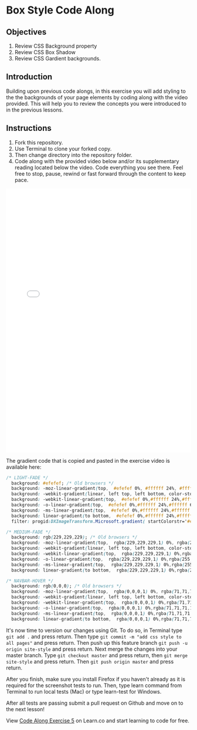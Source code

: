 # Box Style Code Along

## Objectives

1. Review CSS Background property
2. Review CSS Box Shadow
3. Review CSS Gardient backgrounds.

## Introduction

Building upon previous code alongs, in this exercise you will add styling to the the backgrounds of your page elements by coding along with the video provided. This will help you to review the concepts you were introduced to in the previous lessons.

## Instructions

1. Fork this repository.
2. Use Terminal to clone your forked copy.
3. Then change directory into the repository folder.
4. Code along with the provided video below and/or its supplementary reading located below the video. Code everything you see there. Feel free to stop, pause, rewind or fast forward through the content to keep pace.

<iframe width="100%" height="720" src="//www.youtube.com/embed/Y4El1I-hagQ?rel=0&controls=1&showinfo=1" frameborder="0" allowfullscreen></iframe>

The gradient code that is copied and pasted in the exercise video is available here:

```css
/* LIGHT-FADE */
  background: #efefef; /* Old browsers */
  background: -moz-linear-gradient(top,  #efefef 0%, #ffffff 24%, #ffffff 68%, #dddddd 100%); /* FF3.6+ */
  background: -webkit-gradient(linear, left top, left bottom, color-stop(0%,#efefef), color-stop(24%,#ffffff), color-stop(68%,#ffffff), color-stop(100%,#dddddd)); /* Chrome,Safari4+ */
  background: -webkit-linear-gradient(top,  #efefef 0%,#ffffff 24%,#ffffff 68%,#dddddd 100%); /* Chrome10+,Safari5.1+ */
  background: -o-linear-gradient(top,  #efefef 0%,#ffffff 24%,#ffffff 68%,#dddddd 100%); /* Opera 11.10+ */
  background: -ms-linear-gradient(top,  #efefef 0%,#ffffff 24%,#ffffff 68%,#dddddd 100%); /* IE10+ */
  background: linear-gradient(to bottom,  #efefef 0%,#ffffff 24%,#ffffff 68%,#dddddd 100%); /* W3C */
  filter: progid:DXImageTransform.Microsoft.gradient( startColorstr='#efefef', endColorstr='#dddddd',GradientType=0 ); /* IE6-9 */
```

```css
/* MEDIUM-FADE */
  background: rgb(229,229,229); /* Old browsers */
  background: -moz-linear-gradient(top,  rgba(229,229,229,1) 0%, rgba(255,255,255,1) 99%); /* FF3.6+ */
  background: -webkit-gradient(linear, left top, left bottom, color-stop(0%,rgba(229,229,229,1)), color-stop(99%,rgba(255,255,255,1))); /* Chrome,Safari4+ */
  background: -webkit-linear-gradient(top,  rgba(229,229,229,1) 0%,rgba(255,255,255,1) 99%); /* Chrome10+,Safari5.1+ */
  background: -o-linear-gradient(top,  rgba(229,229,229,1) 0%,rgba(255,255,255,1) 99%); /* Opera 11.10+ */
  background: -ms-linear-gradient(top,  rgba(229,229,229,1) 0%,rgba(255,255,255,1) 99%); /* IE10+ */
  background: linear-gradient(to bottom,  rgba(229,229,229,1) 0%,rgba(255,255,255,1) 99%); /* W3C */
```

```css
/* NAVBAR-HOVER */
  background: rgb(0,0,0); /* Old browsers */
  background: -moz-linear-gradient(top,  rgba(0,0,0,1) 0%, rgba(71,71,71,1) 28%, rgba(81,81,81,1) 35%, rgba(71,71,71,1) 72%, rgba(43,43,43,1) 87%, rgba(28,28,28,1) 91%, rgba(0,0,0,1) 100%); /* FF3.6+ */
  background: -webkit-gradient(linear, left top, left bottom, color-stop(0%,rgba(0,0,0,1)), color-stop(28%,rgba(71,71,71,1)), color-stop(35%,rgba(81,81,81,1)), color-stop(72%,rgba(71,71,71,1)), color-stop(87%,rgba(43,43,43,1)), color-stop(91%,rgba(28,28,28,1)), color-stop(100%,rgba(0,0,0,1))); /* Chrome,Safari4+ */
  background: -webkit-linear-gradient(top,  rgba(0,0,0,1) 0%,rgba(71,71,71,1) 28%,rgba(81,81,81,1) 35%,rgba(71,71,71,1) 72%,rgba(43,43,43,1) 87%,rgba(28,28,28,1) 91%,rgba(0,0,0,1) 100%); /* Chrome10+,Safari5.1+ */
  background: -o-linear-gradient(top,  rgba(0,0,0,1) 0%,rgba(71,71,71,1) 28%,rgba(81,81,81,1) 35%,rgba(71,71,71,1) 72%,rgba(43,43,43,1) 87%,rgba(28,28,28,1) 91%,rgba(0,0,0,1) 100%); /* Opera 11.10+ */
  background: -ms-linear-gradient(top,  rgba(0,0,0,1) 0%,rgba(71,71,71,1) 28%,rgba(81,81,81,1) 35%,rgba(71,71,71,1) 72%,rgba(43,43,43,1) 87%,rgba(28,28,28,1) 91%,rgba(0,0,0,1) 100%); /* IE10+ */
  background: linear-gradient(to bottom,  rgba(0,0,0,1) 0%,rgba(71,71,71,1) 28%,rgba(81,81,81,1) 35%,rgba(71,71,71,1) 72%,rgba(43,43,43,1) 87%,rgba(28,28,28,1) 91%,rgba(0,0,0,1) 100%); /* W3C */
```

It's now time to version our changes using Git. To do so, in Terminal type `git add .` and press return. Then type `git commit -m "add css style to all pages"` and press return. Then push up this feature branch `git push -u origin site-style` and press return. Next merge the changes into your master branch. Type `git checkout master` and press return, then `git merge site-style` and press return. Then `git push origin master` and press return.

After you finish, make sure you install Firefox if you haven't already as it is required for the screenshot tests to run. Then, type learn command from Terminal to run local tests (Mac) or type learn-test for Windows.

After all tests are passing submit a pull request on Github and move on to the next lesson!

<p data-visibility='hidden'>View <a href='https://learn.co/lessons/fe-code-along-ex-5' title='Code Along Exercise 5'>Code Along Exercise 5</a> on Learn.co and start learning to code for free.</p>
